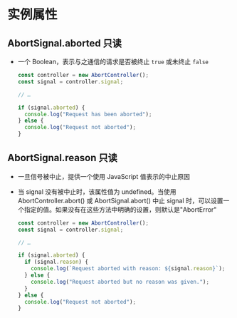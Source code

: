# 实例属性

## AbortSignal.aborted 只读

+ 一个 Boolean，表示与之通信的请求是否被终止 `true` 或未终止 `false`

  ```js
  const controller = new AbortController();
  const signal = controller.signal;

  // …

  if (signal.aborted) {
    console.log("Request has been aborted");
  } else {
    console.log("Request not aborted");
  }
  ```

## AbortSignal.reason 只读

+ 一旦信号被中止，提供一个使用 JavaScript 值表示的中止原因

+ 当 signal 没有被中止时，该属性值为 undefined。当使用 AbortController.abort() 或 AbortSignal.abort() 中止 signal 时，可以设置一个指定的值。如果没有在这些方法中明确的设置，则默认是"AbortError"

  ```js
  const controller = new AbortController();
  const signal = controller.signal;

  // …

  if (signal.aborted) {
    if (signal.reason) {
      console.log(`Request aborted with reason: ${signal.reason}`);
    } else {
      console.log("Request aborted but no reason was given.");
    }
  } else {
    console.log("Request not aborted");
  }
  ```
